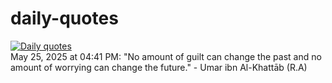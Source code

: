 # daily-quotes
[![Daily quotes](https://github.com/ceepu8/daily-quotes/actions/workflows/daily-quote.yml/badge.svg)](https://github.com/ceepu8/daily-quotes/actions/workflows/daily-quote.yml)<br/>
May 25, 2025 at 04:41 PM: "No amount of guilt can change the past and no amount of worrying can change the future." - Umar ibn Al-Khattāb (R.A)
